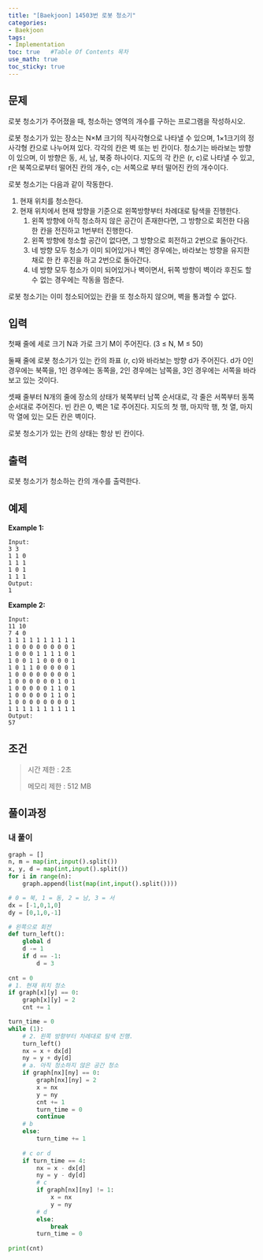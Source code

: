 ```yaml
---
title: "[Baekjoon] 14503번 로봇 청소기"
categories: 
- Baekjoon
tags:
- Implementation
toc: true   #Table Of Contents 목차 
use_math: true
toc_sticky: true
---
```


## 문제

로봇 청소기가 주어졌을 때, 청소하는 영역의 개수를 구하는 프로그램을 작성하시오.

로봇 청소기가 있는 장소는 N×M 크기의 직사각형으로 나타낼 수 있으며, 1×1크기의 정사각형 칸으로 나누어져 있다. 각각의 칸은 벽 또는 빈 칸이다. 청소기는 바라보는 방향이 있으며, 이 방향은 동, 서, 남, 북중 하나이다. 지도의 각 칸은 (r, c)로 나타낼 수 있고, r은 북쪽으로부터 떨어진 칸의 개수, c는 서쪽으로 부터 떨어진 칸의 개수이다.

로봇 청소기는 다음과 같이 작동한다.

1. 현재 위치를 청소한다.
2. 현재 위치에서 현재 방향을 기준으로 왼쪽방향부터 차례대로 탐색을 진행한다.
   1. 왼쪽 방향에 아직 청소하지 않은 공간이 존재한다면, 그 방향으로 회전한 다음 한 칸을 전진하고 1번부터 진행한다.
   2. 왼쪽 방향에 청소할 공간이 없다면, 그 방향으로 회전하고 2번으로 돌아간다.
   3. 네 방향 모두 청소가 이미 되어있거나 벽인 경우에는, 바라보는 방향을 유지한 채로 한 칸 후진을 하고 2번으로 돌아간다.
   4. 네 방향 모두 청소가 이미 되어있거나 벽이면서, 뒤쪽 방향이 벽이라 후진도 할 수 없는 경우에는 작동을 멈춘다.

로봇 청소기는 이미 청소되어있는 칸을 또 청소하지 않으며, 벽을 통과할 수 없다.

## 입력

첫째 줄에 세로 크기 N과 가로 크기 M이 주어진다. (3 ≤ N, M ≤ 50)

둘째 줄에 로봇 청소기가 있는 칸의 좌표 (r, c)와 바라보는 방향 d가 주어진다. d가 0인 경우에는 북쪽을, 1인 경우에는 동쪽을, 2인 경우에는 남쪽을, 3인 경우에는 서쪽을 바라보고 있는 것이다.

셋째 줄부터 N개의 줄에 장소의 상태가 북쪽부터 남쪽 순서대로, 각 줄은 서쪽부터 동쪽 순서대로 주어진다. 빈 칸은 0, 벽은 1로 주어진다. 지도의 첫 행, 마지막 행, 첫 열, 마지막 열에 있는 모든 칸은 벽이다.

로봇 청소기가 있는 칸의 상태는 항상 빈 칸이다.

## 출력

로봇 청소기가 청소하는 칸의 개수를 출력한다.

## 예제

**Example 1:**

```
Input: 
3 3
1 1 0
1 1 1
1 0 1
1 1 1
Output: 
1
```

**Example 2:**

```
Input:
11 10
7 4 0
1 1 1 1 1 1 1 1 1 1
1 0 0 0 0 0 0 0 0 1
1 0 0 0 1 1 1 1 0 1
1 0 0 1 1 0 0 0 0 1
1 0 1 1 0 0 0 0 0 1
1 0 0 0 0 0 0 0 0 1
1 0 0 0 0 0 0 1 0 1
1 0 0 0 0 0 1 1 0 1
1 0 0 0 0 0 1 1 0 1
1 0 0 0 0 0 0 0 0 1
1 1 1 1 1 1 1 1 1 1
Output:
57
```

## 조건

> 시간 제한 : 2초
>
> 메모리 제한 : 512 MB

## 풀이과정

### 내 풀이

```python
graph = []
n, m = map(int,input().split())
x, y, d = map(int,input().split())
for i in range(n):
    graph.append(list(map(int,input().split())))

# 0 = 북, 1 = 동, 2 = 남, 3 = 서
dx = [-1,0,1,0]
dy = [0,1,0,-1]

# 왼쪽으로 회전
def turn_left():
    global d
    d -= 1
    if d == -1:
        d = 3
        
cnt = 0
# 1. 현재 위치 청소
if graph[x][y] == 0:
    graph[x][y] = 2
    cnt += 1

turn_time = 0
while (1):
    # 2. 왼쪽 방향부터 차례대로 탐색 진행.
    turn_left()
    nx = x + dx[d]
    ny = y + dy[d]
    # a. 아직 청소하지 않은 공간 청소
    if graph[nx][ny] == 0:
        graph[nx][ny] = 2
        x = nx
        y = ny
        cnt += 1
        turn_time = 0
        continue
    # b
    else:
        turn_time += 1
    
    # c or d
    if turn_time == 4:
        nx = x - dx[d]
        ny = y - dy[d]
        # c
        if graph[nx][ny] != 1:
            x = nx
            y = ny
        # d
        else:
            break
        turn_time = 0
   
print(cnt)
```

